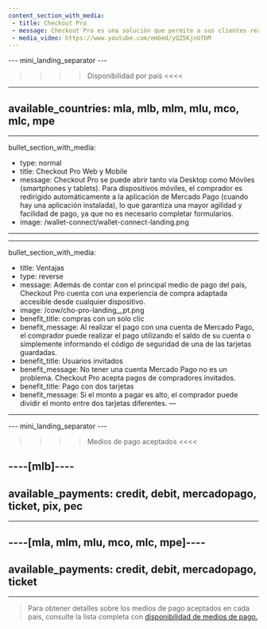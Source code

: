 ```yaml
---
content_section_with_media: 
 - title: Checkout Pro
 - message: Checkout Pro es una solución que permite a sus clientes realizar compras a través de las páginas de pago de Mercado Pago de forma segura, rápida y con la posibilidad de pagar con los principales medios de pago disponibles actualmente.
 - media_video: https://www.youtube.com/embed/yQZ5KjnUfbM
---
```


--- mini_landing_separator ---

>>>> Disponibilidad por país <<<<
---
available_countries: mla, mlb, mlm, mlu, mco, mlc, mpe
---

---
bullet_section_with_media:
 - type: normal
 - title: Checkout Pro Web y Mobile
 - message: Checkout Pro se puede abrir tanto vía Desktop como Móviles (smartphones y tablets). Para dispositivos móviles, el comprador es redirigido automáticamente a la aplicación de Mercado Pago (cuando hay una aplicación instalada), lo que garantiza una mayor agilidad y facilidad de pago, ya que no es necesario completar formularios.
 - image: /wallet-connect/wallet-connect-landing.png
---

---
bullet_section_with_media:
 - title: Ventajas
 - type: reverse
 - message: Además de contar con el principal medio de pago del país, Checkout Pro cuenta con una experiencia de compra adaptada accesible desde cualquier dispositivo.
 - image: /cow/cho-pro-landing__pt.png
 - benefit_title: compras con un solo clic
 - benefit_message: Al realizar el pago con una cuenta de Mercado Pago, el comprador puede realizar el pago utilizando el saldo de su cuenta o simplemente informando el código de seguridad de una de las tarjetas guardadas.
 - benefit_title: Usuarios invitados
 - benefit_message: No tener una cuenta Mercado Pago no es un problema. Checkout Pro acepta pagos de compradores invitados.
 - benefit_title: Pago con dos tarjetas
 - benefit_message: Si el monto a pagar es alto, el comprador puede dividir el monto entre dos tarjetas diferentes.
—
---

--- mini_landing_separator ---

>>>> Medios de pago aceptados <<<<

----[mlb]----
---
available_payments: credit, debit, mercadopago, ticket, pix, pec
---
------------

----[mla, mlm, mlu, mco, mlc, mpe]----
---
available_payments: credit, debit, mercadopago, ticket
---
------------

> Para obtener detalles sobre los medios de pago aceptados en cada país, consulte la lista completa con [disponibilidad de medios de pago.](/developers/es/docs/sales-processing/payment-methods)